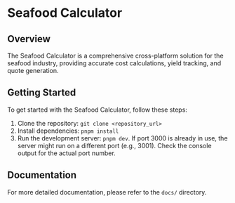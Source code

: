 # Seafood Calculator

## Overview

The Seafood Calculator is a comprehensive cross-platform solution for the seafood industry, providing accurate cost calculations, yield tracking, and quote generation.

## Getting Started

To get started with the Seafood Calculator, follow these steps:

1.  Clone the repository: `git clone <repository_url>`
2.  Install dependencies: `pnpm install`
3.  Run the development server: `pnpm dev`. If port 3000 is already in use, the server might run on a different port (e.g., 3001). Check the console output for the actual port number.

## Documentation

For more detailed documentation, please refer to the `docs/` directory.